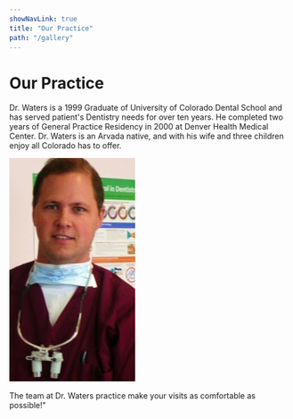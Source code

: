 ```yaml
---
showNavLink: true
title: "Our Practice"
path: "/gallery"
---
```

# Our Practice

Dr. Waters is a 1999 Graduate of University of Colorado Dental School and has served patient's Dentistry needs for over ten years. He completed two years of General Practice Residency in 2000 at Denver Health Medical Center. Dr. Waters is an Arvada native, and with his wife and three children enjoy all Colorado has to offer.

![Gregory B. Waters, DDS, PC](/static/assets/uploadedImages/DrW.jpg)

The team at Dr. Waters practice make your visits as comfortable as possible!"
